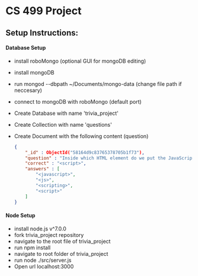 # CS 499 Project
## Setup Instructions:
#### Database Setup
- install roboMongo (optional GUI for mongoDB editing)
- install mongoDB
- run mongod --dbpath ~/Documents/mongo-data (change file path if neccesary)
- connect to mongoDB with roboMongo (default port)
- Create Database with name 'trivia_project'
- Create Collection with name 'questions'
- Create Document with the following content (question)

    ```json
    {
        "_id" : ObjectId("58164d9c83765378705b1f73"),
        "question" : "Inside which HTML element do we put the JavaScript?",
        "correct" : "<script>",
        "answers" : [
            "<javascript>",
            "<js>",
            "<scripting>",
            "<script>"
        ]
    }
    ```

#### Node Setup
- install node.js v^7.0.0
- fork trivia_project repository
- navigate to the root file of trivia_project
- run npm install
- navigate to root folder of trivia_project
- run node ./src/server.js
- Open url localhost:3000
